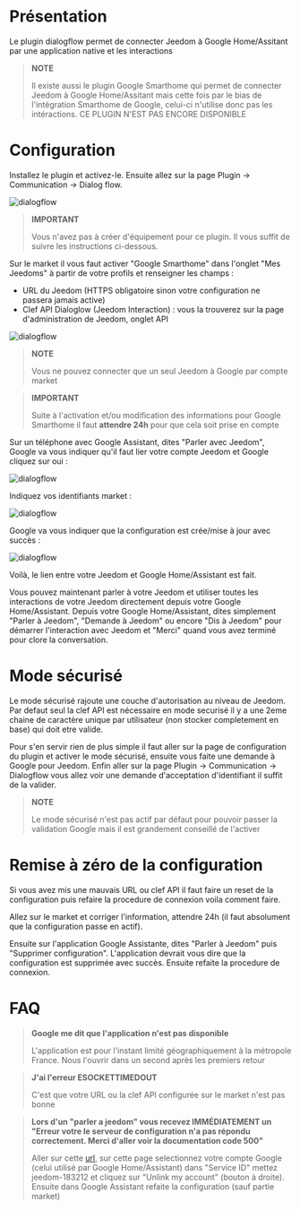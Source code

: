 # Présentation

Le plugin dialogflow permet de connecter Jeedom à Google Home/Assitant par une application native et les interactions

> **NOTE**
>
> Il existe aussi le plugin Google Smarthome qui permet de connecter Jeedom à Google Home/Assitant mais cette fois par le bias de l'intégration Smarthome de Google, celui-ci n'utilise donc pas les intéractions. CE PLUGIN N'EST PAS ENCORE DISPONIBLE

# Configuration

Installez le plugin et activez-le. Ensuite allez sur la page Plugin -> Communication -> Dialog flow.

![dialogflow](../images/dialogflow1.png)

> **IMPORTANT**
>
> Vous n'avez pas à créer d'équipement pour ce plugin. Il vous suffit de suivre les instructions ci-dessous.

Sur le market il vous faut activer "Google Smarthome" dans l'onglet "Mes Jeedoms" à partir de votre profils et renseigner les champs : 

- URL du Jeedom (HTTPS obligatoire sinon votre configuration ne passera jamais active)
- Clef API Dialoglow (Jeedom Interaction) : vous la trouverez sur la page d'administration de Jeedom, onglet API

![dialogflow](../images/dialogflow7.png)

> **NOTE**
>
> Vous ne pouvez connecter que un seul Jeedom à Google par compte market

> **IMPORTANT**
>
> Suite à l'activation et/ou modification des informations pour Google Smarthome il faut **attendre 24h** pour que cela soit prise en compte

Sur un téléphone avec Google Assistant, dites "Parler avec Jeedom", Google va vous indiquer qu'il faut lier votre compte Jeedom et Google cliquez sur oui : 

![dialogflow](../images/dialogflow2.png)

Indiquez vos identifiants market : 

![dialogflow](../images/dialogflow3.png)

Google va vous indiquer que la configuration est crée/mise à jour avec succès : 

![dialogflow](../images/dialogflow4.png)

Voilà, le lien entre votre Jeedom et Google Home/Assistant est fait.

Vous pouvez maintenant parler à votre Jeedom et utiliser toutes les interactions de votre Jeedom directement depuis votre Google Home/Assistant.
Depuis votre Google Home/Assistant, dites simplement "Parler à Jeedom", "Demande à Jeedom" ou encore "Dis à Jeedom" pour démarrer l'interaction avec Jeedom et "Merci" quand vous avez terminé pour clore la conversation.

# Mode sécurisé

Le mode sécurisé rajoute une couche d'autorisation au niveau de Jeedom. Par defaut seul la clef API est nécessaire en mode securisé il y a une 2eme chaine de caractère unique par utilisateur (non stocker completement en base) qui doit etre valide.

Pour s'en servir rien de plus simple il faut aller sur la page de configuration du plugin et activer le mode sécurisé, ensuite vous faite une demande à Google pour Jeedom. Enfin aller sur la page Plugin -> Communication -> Dialogflow vous allez voir une demande d'acceptation d'identifiant il suffit de la valider.

> **NOTE**
>
> Le mode sécurisé n'est pas actif par défaut pour pouvoir passer la validation Google mais il est grandement conseillé de l'activer

# Remise à zéro de la configuration

Si vous avez mis une mauvais URL ou clef API il faut faire un reset de la configuration puis refaire la procedure de connexion voila comment faire.

Allez sur le market et corriger l'information, attendre 24h (il faut absolument que la configuration passe en actif).

Ensuite sur l'application Google Assistante, dites "Parler à Jeedom" puis "Supprimer configuration". L'application devrait vous dire que la configuration est supprimée avec succès. Ensuite refaite la procedure de connexion.

# FAQ

>**Google me dit que l'application n'est pas disponible**
>
>L'application est pour l'instant limité géographiquement à la métropole France. Nous l'ouvrir dans un second après les premiers retour

>**J'ai l'erreur ESOCKETTIMEDOUT**
>
>C'est que votre URL ou la clef API configurée sur le market n'est pas bonne

>**Lors d'un "parler a jeedom" vous recevez IMMÉDIATEMENT un "Erreur votre le serveur de configuration n'a pas répondu correctement. Merci d'aller voir la documentation code 500"**
>
>Aller sur cette [url](https://gala-demo.appspot.com), sur cette page selectionnez votre compte Google (celui utilisé par Google Home/Assistant) dans "Service ID" mettez jeedom-183212 et cliquez sur "Unlink my account" (bouton à droite). Ensuite dans Google Assistant refaite la configuration (sauf partie market)